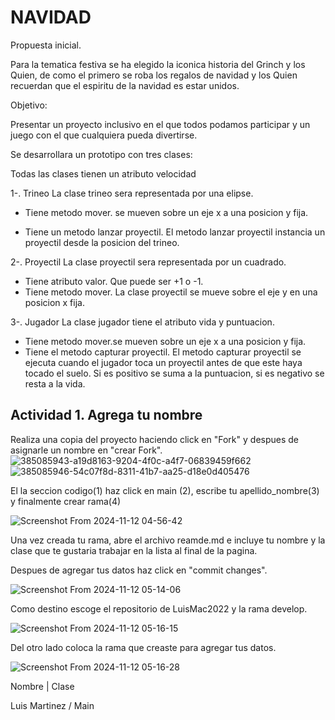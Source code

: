 # NAVIDAD
Propuesta inicial.

Para la tematica festiva se ha elegido la iconica historia del Grinch y los Quien, de como el primero se roba los regalos de navidad y  los Quien recuerdan que el espiritu de la navidad es estar unidos.


Objetivo: 

Presentar un proyecto inclusivo en el que todos podamos participar y un juego con el que cualquiera pueda divertirse.



Se desarrollara un prototipo con tres clases:


Todas las clases tienen un atributo velocidad

1-. Trineo
La clase trineo sera representada por una elipse.
  + Tiene metodo mover. se mueven sobre un eje x  a una posicion y fija. 
  - Tiene un metodo lanzar proyectil. El metodo lanzar proyectil instancia un proyectil desde la posicion del trineo.

2-. Proyectil
La clase proyectil sera representada por un cuadrado.
  - Tiene atributo valor. Que puede ser +1 o -1.
  - Tiene metodo mover. La clase proyectil se mueve sobre el eje y en una posicion x fija.

3-. Jugador
La clase jugador tiene el atributo vida y puntuacion.
  - Tiene metodo mover.se mueven sobre un eje x  a una posicion y fija. 
  - Tiene el metodo capturar proyectil. El metodo capturar proyectil se ejecuta cuando el jugador toca un proyectil antes de que este haya tocado el suelo. Si es positivo se suma a la puntuacion, si es negativo se resta a la vida.

## Actividad 1. Agrega tu nombre
Realiza una copia del proyecto haciendo click en "Fork" y despues de asignarle un nombre en "crear Fork".
![385085943-a19d8163-9204-4f0c-a4f7-06839459f662](https://github.com/user-attachments/assets/4b2d9122-789e-42fe-9c62-d1588549604e)
![385085946-54c07f8d-8311-41b7-aa25-d18e0d405476](https://github.com/user-attachments/assets/e314a379-12c1-4e5c-ae04-5806a065955d)

El la seccion codigo(1) haz click en main (2), escribe tu apellido_nombre(3) y finalmente crear rama(4)   

![Screenshot From 2024-11-12 04-56-42](https://github.com/user-attachments/assets/716d6049-6e43-4429-83ab-78dc40c6da69)

Una vez creada tu rama, abre el archivo reamde.md e incluye tu nombre y la clase que te gustaria trabajar en la lista al final de la pagina.

Despues de agregar tus datos haz click en "commit changes".

![Screenshot From 2024-11-12 05-14-06](https://github.com/user-attachments/assets/7e197b46-ea88-4a12-98cf-55a4c01beee3)


Como destino escoge el repositorio de LuisMac2022 y la rama develop.

![Screenshot From 2024-11-12 05-16-15](https://github.com/user-attachments/assets/102ae65b-6135-462d-b973-03a1d2528485)


Del otro lado coloca la rama que creaste para agregar tus datos.

![Screenshot From 2024-11-12 05-16-28](https://github.com/user-attachments/assets/8e8fa01e-11a4-410c-a06a-ead820c119e5)


Nombre | Clase

Luis Martinez / Main

